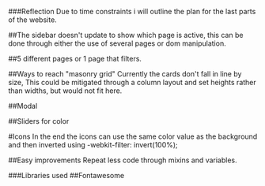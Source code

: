 ###Reflection
Due to time constraints i will outline the plan for the last parts of the website.

##The sidebar doesn't update to show which page is active, this can be done through either the use of several pages or dom manipulation.

##5 different pages or 1 page that filters.

##Ways to reach "masonry grid"
Currently the cards don't fall in line by size, This could be mitigated through a column layout and set heights rather than widths, but would not fit here.

##Modal

##Sliders for color

#Icons
In the end the icons can use the same color value as the background and then inverted using -webkit-filter: invert(100%);


##Easy improvements
Repeat less code through mixins and variables.

###Libraries used
##Fontawesome